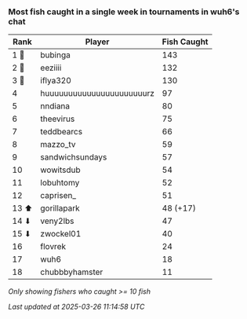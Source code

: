 ### Most fish caught in a single week in tournaments in wuh6's chat
| Rank | Player | Fish Caught |
|------|--------|-----------|
| 1 🥇  | bubinga  | 143 |
| 2 🥈  | eeziiii  | 132 |
| 3 🥉  | iflya320  | 130 |
| 4  | huuuuuuuuuuuuuuuuuuuuuurz  | 97 |
| 5  | nndiana  | 80 |
| 6  | theevirus  | 75 |
| 7  | teddbearcs  | 66 |
| 8  | mazzo_tv  | 59 |
| 9  | sandwichsundays  | 57 |
| 10  | wowitsdub  | 54 |
| 11  | lobuhtomy  | 52 |
| 12  | caprisen_  | 51 |
| 13 ⬆ | gorillapark  | 48 (+17) |
| 14 ⬇ | veny2lbs  | 47 |
| 15 ⬇ | zwockel01  | 40 |
| 16  | flovrek  | 24 |
| 17  | wuh6  | 18 |
| 18  | chubbbyhamster  | 11 |

_Only showing fishers who caught >= 10 fish_

_Last updated at 2025-03-26 11:14:58 UTC_
